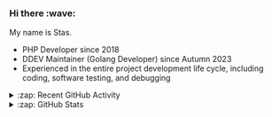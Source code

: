 <h3>Hi there :wave:</h3>

My name is Stas.

- PHP Developer since 2018
- DDEV Maintainer (Golang Developer) since Autumn 2023
- Experienced in the entire project development life cycle, including coding, software testing, and debugging

<details>
  <summary>:zap: Recent GitHub Activity</summary>

<!--RECENT_ACTIVITY:start-->
1. ⬆️ Pushed 1 commit(s) to [stasadev/ddev](https://github.com/stasadev/ddev)<br>
2. 💪 Opened PR [#6568](https://github.com/ddev/ddev/pull/6568) in [ddev/ddev](https://github.com/ddev/ddev)<br>
3. 💪 Opened PR [#6567](https://github.com/ddev/ddev/pull/6567) in [ddev/ddev](https://github.com/ddev/ddev)<br>
4. ⬆️ Pushed 1 commit(s) to [stasadev/ddev](https://github.com/stasadev/ddev)<br>
5. ⬆️ Pushed 1 commit(s) to [stasadev/ddev-php-patch-build](https://github.com/stasadev/ddev-php-patch-build)<br>
6. ⬆️ Pushed 1 commit(s) to [ddev/ddev-redis](https://github.com/ddev/ddev-redis)<br>
7. ⬆️ Pushed 12 commit(s) to [stasadev/ddev](https://github.com/stasadev/ddev)<br>
8. ⬆️ Pushed 1 commit(s) to [stasadev/ddev](https://github.com/stasadev/ddev)<br>
9. ⬆️ Pushed 3 commit(s) to [temp-pr/ddev-pr-artifacts-comment](https://github.com/temp-pr/ddev-pr-artifacts-comment)<br>
10. ⬆️ Pushed 2 commit(s) to [stasadev/ddev-pr-artifacts-comment](https://github.com/stasadev/ddev-pr-artifacts-comment)<br>
<!--RECENT_ACTIVITY:end-->

</details>

<details>
  <summary>:zap: GitHub Stats</summary>

  <picture>
    <source
      srcset="https://github-readme-stats.vercel.app/api?username=stasadev&show_icons=true&count_private=true&include_all_commits=true&hide_border=true&theme=tokyonight"
      media="(prefers-color-scheme: dark)"
    />
    <source
      srcset="https://github-readme-stats.vercel.app/api?username=stasadev&show_icons=true&count_private=true&include_all_commits=true&hide_border=true"
      media="(prefers-color-scheme: light), (prefers-color-scheme: no-preference)"
    />
    <img src="https://github-readme-stats.vercel.app/api?username=stasadev&show_icons=true&count_private=true&include_all_commits=true&hide_border=true" />
  </picture>

</details>
